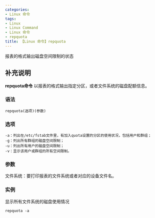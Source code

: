 ```yaml
---
categories:
- Linux 命令
tags:
- Linux
- Linux Command
- Linux 命令
- repquota
title: 【Linux 命令】repquota
---
```


报表的格式输出磁盘空间限制的状态

## 补充说明

**repquota命令** 以报表的格式输出指定分区，或者文件系统的磁盘配额信息。

###  语法

```shell
repquota(选项)(参数)
```

###  选项

```shell
-a：列出在/etc/fstab文件里，有加入quota设置的分区的使用状况，包括用户和群组；
-g：列出所有群组的磁盘空间限制；
-u：列出所有用户的磁盘空间限制；
-v：显示该用户或群组的所有空间限制。
```

###  参数

文件系统：要打印报表的文件系统或者对应的设备文件名。

###  实例

显示所有文件系统的磁盘使用情况

```shell
repquota -a
```


<!-- Linux命令行搜索引擎：https://jaywcjlove.github.io/linux-command/ -->